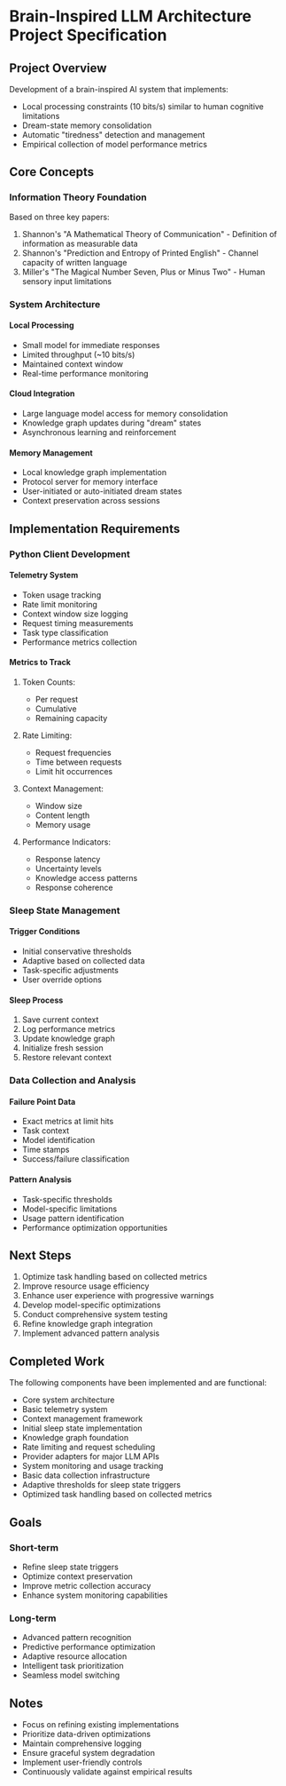 # Brain-Inspired LLM Architecture Project Specification

## Project Overview
Development of a brain-inspired AI system that implements:
- Local processing constraints (10 bits/s) similar to human cognitive limitations
- Dream-state memory consolidation
- Automatic "tiredness" detection and management
- Empirical collection of model performance metrics

## Core Concepts

### Information Theory Foundation
Based on three key papers:
1. Shannon's "A Mathematical Theory of Communication" - Definition of information as measurable data
2. Shannon's "Prediction and Entropy of Printed English" - Channel capacity of written language
3. Miller's "The Magical Number Seven, Plus or Minus Two" - Human sensory input limitations

### System Architecture

#### Local Processing
- Small model for immediate responses
- Limited throughput (~10 bits/s)
- Maintained context window
- Real-time performance monitoring

#### Cloud Integration
- Large language model access for memory consolidation
- Knowledge graph updates during "dream" states
- Asynchronous learning and reinforcement

#### Memory Management
- Local knowledge graph implementation
- Protocol server for memory interface
- User-initiated or auto-initiated dream states
- Context preservation across sessions

## Implementation Requirements

### Python Client Development

#### Telemetry System
- Token usage tracking
- Rate limit monitoring
- Context window size logging
- Request timing measurements
- Task type classification
- Performance metrics collection

#### Metrics to Track
1. Token Counts:
   - Per request
   - Cumulative
   - Remaining capacity

2. Rate Limiting:
   - Request frequencies
   - Time between requests
   - Limit hit occurrences

3. Context Management:
   - Window size
   - Content length
   - Memory usage

4. Performance Indicators:
   - Response latency
   - Uncertainty levels
   - Knowledge access patterns
   - Response coherence

### Sleep State Management

#### Trigger Conditions
- Initial conservative thresholds
- Adaptive based on collected data
- Task-specific adjustments
- User override options

#### Sleep Process
1. Save current context
2. Log performance metrics
3. Update knowledge graph
4. Initialize fresh session
5. Restore relevant context

### Data Collection and Analysis

#### Failure Point Data
- Exact metrics at limit hits
- Task context
- Model identification
- Time stamps
- Success/failure classification

#### Pattern Analysis
- Task-specific thresholds
- Model-specific limitations
- Usage pattern identification
- Performance optimization opportunities

## Next Steps

1. Optimize task handling based on collected metrics
2. Improve resource usage efficiency
3. Enhance user experience with progressive warnings
4. Develop model-specific optimizations
5. Conduct comprehensive system testing
6. Refine knowledge graph integration
7. Implement advanced pattern analysis

## Completed Work

The following components have been implemented and are functional:
- Core system architecture
- Basic telemetry system
- Context management framework
- Initial sleep state implementation
- Knowledge graph foundation
- Rate limiting and request scheduling
- Provider adapters for major LLM APIs
- System monitoring and usage tracking
- Basic data collection infrastructure
- Adaptive thresholds for sleep state triggers
- Optimized task handling based on collected metrics

## Goals

### Short-term
- Refine sleep state triggers
- Optimize context preservation
- Improve metric collection accuracy
- Enhance system monitoring capabilities

### Long-term
- Advanced pattern recognition
- Predictive performance optimization
- Adaptive resource allocation
- Intelligent task prioritization
- Seamless model switching

## Notes
- Focus on refining existing implementations
- Prioritize data-driven optimizations
- Maintain comprehensive logging
- Ensure graceful system degradation
- Implement user-friendly controls
- Continuously validate against empirical results
